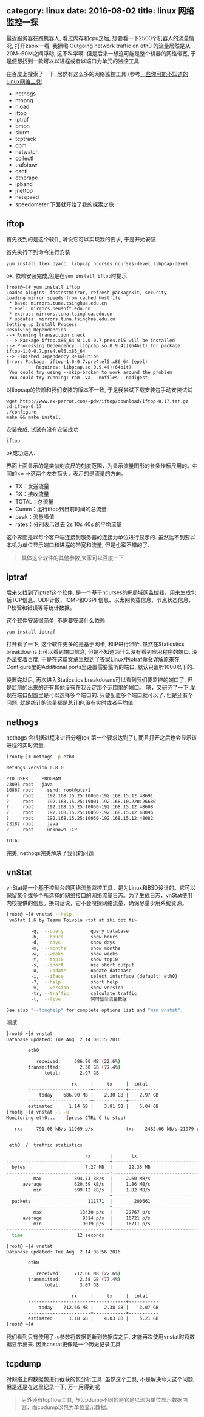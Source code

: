 category: linux
date: 2016-08-02
title: linux 网络监控一探
---
最近服务器在跑机器人, 看过内存和cpu之后, 想要看一下2500个机器人的流量情况, 打开zabix一看, 我擦嘞 Outgoing network traffic on eth0 的流量居然是从 20M~60M之间浮动, 这不科学啊. 但是后来一想这可能是整个机器的网络带宽, 于是便想找到一款可以以进程或者以端口为单元的监控工具. 

在百度上搜索了一下, 居然有这么多的网络监控工具 (参考[一些你可能不知道的Linux网络工具](http://www.linuxdiyf.com/linux/12131.html))
* nethogs
* ntopng
* nload
* iftop
* iptraf
* bmon
* slurm
* tcptrack
* cbm
* netwatch
* collectl
* trafshow
* cacti
* etherape
* ipband
* jnettop
* netspeed 
* speedometer
下面就开始了我的探索之旅

## iftop
首先找到的是这个软件, 听说它可以实现我的要求, 于是开始安装

首先执行下列命令进行安装
```
yum install flex byacc  libpcap ncurses ncurses-devel libpcap-devel 
```
ok, 依赖安装完成,但是在`yum install iftop`时提示
```
[root@~]# yum install iftop
Loaded plugins: fastestmirror, refresh-packagekit, security
Loading mirror speeds from cached hostfile
 * base: mirrors.tuna.tsinghua.edu.cn
 * epel: mirrors.neusoft.edu.cn
 * extras: mirrors.tuna.tsinghua.edu.cn
 * updates: mirrors.tuna.tsinghua.edu.cn
Setting up Install Process
Resolving Dependencies
--> Running transaction check
---> Package iftop.x86_64 0:1.0-0.7.pre4.el5 will be installed
--> Processing Dependency: libpcap.so.0.9.4()(64bit) for package: iftop-1.0-0.7.pre4.el5.x86_64
--> Finished Dependency Resolution
Error: Package: iftop-1.0-0.7.pre4.el5.x86_64 (epel)
           Requires: libpcap.so.0.9.4()(64bit)
 You could try using --skip-broken to work around the problem
 You could try running: rpm -Va --nofiles --nodigest
```
对libpcap的依赖和我们安装的版本不一致, 于是我尝试下载安装包手动安装试试
```
wget http://www.ex-parrot.com/~pdw/iftop/download/iftop-0.17.tar.gz
cd iftop-0.17
./configure
make && make install
```
安装完成, 试试有没有安装成功
```
iftop
```
ok成功进入.


界面上面显示的是类似刻度尺的刻度范围，为显示流量图形的长条作标尺用的。中间的<= =>这两个左右箭头，表示的是流量的方向。

* TX：发送流量
* RX：接收流量
* TOTAL：总流量
* Cumm：运行iftop到目前时间的总流量
* peak：流量峰值
* rates：分别表示过去 2s 10s 40s 的平均流量

这个界面是以每个客户端连接到服务器的连接为单位进行显示的. 虽然达不到要以本机为单位显示端口和进程的带宽和流量, 但是也蛮不错的了.

> 具体这个软件的其他参数,大家可以百度一下

## iptraf
后来又找到了iptraf这个软件, 是一个基于ncurses的IP局域网监控器，用来生成包括TCP信息、UDP计数、ICMP和OSPF信息、以太网负载信息、节点状态信息、IP校验和错误等等统计数据。


这个软件安装很简单, 不需要安装什么依赖
```
yum install iptraf
```
打开看了一下, 这个软件更多的是基于网卡, 和IP进行监听. 虽然在Staticstics breakdowns上可以看到端口信息, 但是不知道为什么没有看到应用程序的端口. 没办法接着百度, 于是在这篇文章里找到了答案[Linux中iptraf命令详解](http://blog.csdn.net/quiet_girl/article/details/50777210)原来在Configure里的Additional ports里设置需要监听的端口, 默认只监听1000以下的. 

设置完以后, 再次进入Staticstics breakdowns可以看到我们要监控的端口了, 但是监测的出来的还有其他没有在我设定那个范围里的端口。 嗯，又研究了一下,发现在端口配置里是可以选择多个端口的. 只要配置多个端口就可以了. 但是还有个问题, 就是统计的流量都是总计的,没有实时或者平均值.

## nethogs
nethogs 会根据进程来进行分组(ok,第一个要求达到了), 而且打开之后也会显示该进程的实时流量.
```bash
[root@~]# nethogs -p eth0

NetHogs version 0.8.0

PID USER     PROGRAM                                                                        DEV       SEN         RECEIVED       
23095 root   java                                                                           eth0      421.746     138.566 KB/sec
10867 root     sshd: root@pts/1                                                             eth0      1.825       0.059 KB/sec
?     root     192.168.15.25:10050-192.168.15.12:48691                                            0.000       0.014 KB/sec
?     root     192.168.15.25:19001-192.168.10.220:26680                                               0.000       0.000 KB/sec
?     root     192.168.15.25:10050-192.168.15.12:48608                                                0.000       0.000 KB/sec
?     root     192.168.15.25:10050-192.168.15.12:48096                                                0.000       0.000 KB/sec
?     root     192.168.15.25:10050-192.168.15.12:48082                                                0.000       0.000 KB/sec
23182 root     java                                                                        eth0       0.000       0.000 KB/sec
?     root     unknown TCP                                                                            0.000       0.000 KB/sec

TOTAL                                                                                                 423.571     138.639 KB/sec 
```
完美, nethogs完美解决了我们的问题

## vnStat
vnStat是一个基于控制台的网络流量监控工具，是为Linux和BSD设计的。它可以保留某个或多个所选择的网络接口的网络流量日志。为了生成日志，vnStat使用内核提供的信息。换句话说，它不会嗅探网络流量，确保尽量少用系统资源。
```bash
[root@ ~]# vnstat --help
 vnStat 1.6 by Teemu Toivola <tst at iki dot fi>

         -q,  --query          query database
         -h,  --hours          show hours
         -d,  --days           show days
         -m,  --months         show months
         -w,  --weeks          show weeks
         -t,  --top10          show top10
         -s,  --short          use short output
         -u,  --update         update database
         -i,  --iface          select interface (default: eth0)
         -?,  --help           short help
         -v,  --version        show version
         -tr, --traffic        calculate traffic
         -l,  --live           实时显示流量数据

See also "--longhelp" for complete options list and "man vnstat".
```
测试
```bash
[root@ ~]# vnstat 
Database updated: Tue Aug  2 14:08:15 2016

        eth0

           received:     686.90 MB (22.6%)
        transmitted:       2.30 GB (77.4%)
              total:       2.97 GB

                        rx     |     tx     |  total
        -----------------------+------------+-----------
            today    686.90 MB |    2.30 GB |    2.97 GB
        -----------------------+------------+-----------
        estimated      1.14 GB |    3.91 GB |    5.04 GB
[root@ ~]# vnstat -l -u
Monitoring eth0...    (press CTRL-C to stop)

   rx:     791.08 kB/s 11969 p/s            tx:    2482.06 kB/s 21979 p/s^C


 eth0  /  traffic statistics

                             rx       |       tx
--------------------------------------+----------------------------------------
  bytes                      7.27 MB  |      22.35 MB
--------------------------------------+----------------------------------------
          max            894.73 kB/s  |     2.60 MB/s
      average            620.59 kB/s  |     1.86 MB/s
          min            599.12 kB/s  |     1.82 MB/s
--------------------------------------+----------------------------------------
  packets                     111771  |        200661
--------------------------------------+----------------------------------------
          max              13430 p/s  |     22767 p/s
      average               9314 p/s  |     16721 p/s
          min               9019 p/s  |     16711 p/s
--------------------------------------+----------------------------------------
  time                    12 seconds

[root@ ~]# vnstat 
Database updated: Tue Aug  2 14:08:56 2016

        eth0

           received:     712.66 MB (22.6%)
        transmitted:       2.38 GB (77.4%)
              total:       3.07 GB

                        rx     |     tx     |  total
        -----------------------+------------+-----------
            today    712.66 MB |    2.38 GB |    3.07 GB
        -----------------------+------------+-----------
        estimated      1.18 GB |    4.03 GB |    5.21 GB
[root@ ~]#  
```
我们看到只有使用了`-u`参数将数据更新到数据库之后, 才能再次使用vnstat时将数据显示出来. 因此cnstat更像是一个历史记录工具

## tcpdump
对网络上的数据包进行截获的包分析工具. 虽然这个工具, 不是解决今天这个问题, 但是还是在这里记录一下, 万一用得到呢

> 另外还有tcpflow工具, 与tcpdump不同的是它是以流为单位显示数据内容，而cpdump以包为单位显示数据。
